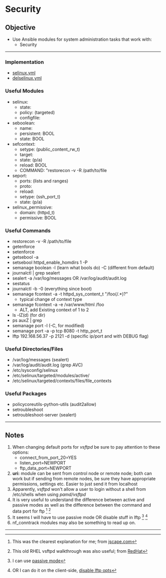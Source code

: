 # Security

## Objective
* Use Ansible modules for system administration tasks that work with:
	* Security

---

### Implementation
* [selinux.yml](selinux.yml)
* [delselinux.yml](delselinux.yml)

### Useful Modules
* selinux:
	* state: 
	* policy: (targeted)
	* configfile:
* seboolean:
	* name:
	* persistent: BOOL
	* state: BOOL
* sefcontext:
	* setype: (public_content_rw_t)
	* target:
	* state: (p/a)
	* reload: BOOL
	* COMMAND: "restorecon -v -R /path/to/file
* seport:
	* ports: (lists and ranges)
	* proto:
	* reload:
	* setype: (ssh_port_t)
	* state: (p/a)
* selinux_permissive:
	* domain: (httpd_t)
	* permissive: BOOL

### Useful Commands
* restorecon -v -R /path/to/file
* getenforce
* setenforce
* getsebool -a
* setsebool httpd_enable_homdirs 1 -P
* semanage boolean -l (learn what bools do) -C (different from default)
* journalctl | grep sealert
* sealert -a /var/log/messages OR /var/log/audit/audit.log
* sestatus
* journalctl -b -0 (everything since boot)
* semanage fcontext -a -t httpd_sys_content_t "/foo(/.*)?"
	* typical change of context type
* semanage fcontext -a -e /var/www/html /foo
	* ALT, add Existing context of 1 to 2
* ls -lZ(d) (for dir)
* ps auxZ | grep
* semanage port -l (-C, for modified)
* semanage port -a -p tcp 8080 -t http_port_t
* lftp 192.168.56.37 -p 2121 -d (specific ip/port and with DEBUG flag)

### Useful Directories/Files
* /var/log/messages (sealert)
* /var/log/audit/audit.log (grep AVC)
* /etc/sysconfig/selinux
* /etc/selinux/targeted/modules/active/
* /etc/selinux/targeted/contexts/files/file_contexts

### Useful Packages
* policycoreutils-python-utils (audit2allow)
* setroubleshoot
* setroubleshoot-server (sealert)

---

## Notes
1. When changing default ports for _vsftpd_ be sure to pay attention to these options:
	* connect_from_port_20=YES
	* listen_port=NEWPORT
	* ftp_data_port=NEWPORT
2. **uri:** module can be sent from control node or remote node; both can work but if sending from remote nodes, be sure they have appropriate permissions, settings etc. Easier to just send it from localhost
3. Apparently, _vsftpd_ won't allow a user to login without a shell from /etc/shells when using _pamd/vsftpd_
4. It is very useful to understand the difference between active and passive modes as well as the difference between the command and data port for ftp [^ftp] [^redhat]
5. It seems I will have to use passive mode OR disable stuff in lftp [^redhat2] [^lftp]
6. nf_conntrack modules may also be something to read up on.


---
[^ftp]: This was the clearest explanation for me; from [jscape.com](https://www.jscape.com/blog/active-v-s-passive-ftp-simplified)
[^redhat]: This old RHEL vsftpd walkthrough was also useful; from [RedHat](https://access.redhat.com/documentation/en-us/red_hat_enterprise_linux/6/html/deployment_guide/s2-ftp-servers-vsftpd)
[^redhat2]: I can use [passive mode](https://access.redhat.com/solutions/1311053)
[^lftp]: OR I can do it on the client-side, [disable lftp opts](https://networklessons.com/uncategorized/lftp-stuck-making-data-connection)

